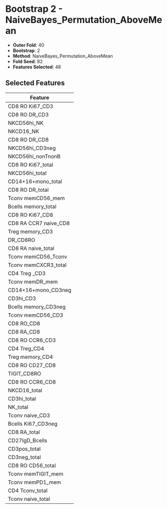 # Bootstrap 2 - NaiveBayes_Permutation_AboveMean

- **Outer Fold**: 40
- **Bootstrap**: 2
- **Method**: NaiveBayes_Permutation_AboveMean
- **Fold Seed**: 82
- **Features Selected**: 48

## Selected Features

| Feature |
|---------|
| CD8  RO Ki67_CD3 |
| CD8 RO DR_CD3 |
| NKCD56hi_NK |
| NKCD16_NK |
| CD8 RO DR_CD8 |
| NKCD56hi_CD3neg |
| NKCD56hi_nonTnonB |
| CD8 RO Ki67_total |
| NKCD56hi_total |
| CD14+16+mono_total |
| CD8 RO DR_total |
| Tconv memCD56_mem |
| Bcells memory_total |
| CD8 RO Ki67_CD8 |
| CD8 RA CCR7 naive_CD8 |
| Treg memory_CD3 |
| DR_CD8RO |
| CD8 RA naive_total |
| Tconv memCD56_Tconv |
| Tconv memCXCR3_total |
| CD4 Treg _CD3 |
| Tconv memDR_mem |
| CD14+16+mono_CD3neg |
| CD3hi_CD3 |
| Bcells memory_CD3neg |
| Tconv memCD56_CD3 |
| CD8 RO_CD8 |
| CD8 RA_CD8 |
| CD8 RO CCR6_CD3 |
| CD4 Treg_CD4 |
| Treg memory_CD4 |
| CD8 RO CD27_CD8 |
| TIGIT_CD8RO |
| CD8 RO CCR6_CD8 |
| NKCD16_total |
| CD3hi_total |
| NK_total |
| Tconv naive_CD3 |
| Bcells Ki67_CD3neg |
| CD8 RA_total |
| CD27IgD_Bcells |
| CD3pos_total |
| CD3neg_total |
| CD8 RO CD56_total |
| Tconv memTIGIT_mem |
| Tconv memPD1_mem |
| CD4 Tconv_total |
| Tconv naive_total |

